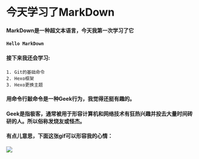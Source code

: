  # 今天学习了MarkDown
 #### MarkDown是一种超文本语言，今天我第一次学习了它  
 #### `Hello MarkDown`  
 #### 接下来我还会学习:  
    1. Git的基础命令
    2. Hexo框架
    3. Hexo更换主题
#### 用命令行敲命令是一种**Geek**行为，我觉得还挺有趣的。  
#### <!---->Geek是指极客，通常被用于形容计算机和网络技术有狂热兴趣并投去大量时间砖研的人。所以俗称发烧友或怪杰。  
#### 有点儿意思，下面这张gif可以形容我的心情：
![](https://qgt-style.oss-cn-hangzhou.aliyuncs.com/newcoursep4/g1/g1-2-2/tenor.gif)
